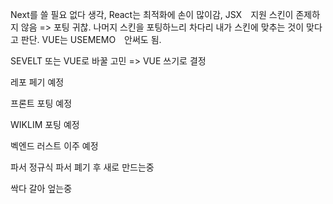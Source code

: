 Next를 쓸 필요 없다 생각, React는 최적화에 손이 많이감, JSX　지원 스킨이 존제하지 않음 => 포팅 귀찮. 나머지 스킨을 포팅하느리 차다리 내가 스킨에 맞추는 것이 맞다고 판단. VUE는 USEMEMO　안써도 됨.

SEVELT 또는 VUE로 바꿀 고민 => VUE 쓰기로 결정

레포 페기 예정

프론트 포팅 예정

WIKLIM 포팅 예정

벡엔드 러스트 이주 예정

파서 정규식 파서 폐기 후 새로 만드는중

싹다 갈아 엎는중

